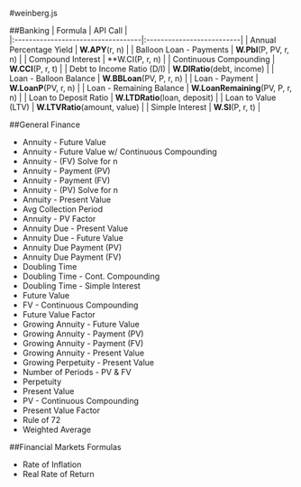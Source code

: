 #weinberg.js

##Banking
|  Formula  | API Call |                        
|:-----------------------------------|:--------------------------|
| Annual Percentage Yield    | **W.APY**(r, n)       | 
| Balloon Loan - Payments | **W.Pbl**(P, PV, r, n) |
| Compound Interest | **W.CI(P, r, n) |
| Continuous Compounding | **W.CCI**(P, r, t) |
| Debt to Income Ratio (D/I) | **W.DIRatio**(debt, income) |
| Loan - Balloon Balance | **W.BBLoan**(PV, P, r, n) |
| Loan - Payment | **W.LoanP**(PV, r, n) |
| Loan - Remaining Balance | **W.LoanRemaining**(PV, P, r, n) |
| Loan to Deposit Ratio | **W.LTDRatio**(loan, deposit) |
| Loan to Value (LTV) | **W.LTVRatio**(amount, value) |
| Simple Interest | **W.SI**(P, r, t) |

##General Finance
* Annuity - Future Value
* Annuity - Future Value w/ Continuous Compounding
* Annuity - (FV) Solve for n
* Annuity - Payment (PV)
* Annuity - Payment (FV)
* Annuity - (PV) Solve for n
* Annuity - Present Value
* Avg Collection Period
* Annuity - PV Factor
* Annuity Due - Present Value
* Annuity Due - Future Value
* Annuity Due Payment (PV)
* Annuity Due Payment (FV)
* Doubling Time
* Doubling Time - Cont. Compounding
* Doubling Time - Simple Interest
* Future Value
* FV - Continuous Compounding
* Future Value Factor
* Growing Annuity - Future Value
* Growing Annuity - Payment (PV)
* Growing Annuity - Payment (FV)
* Growing Annuity - Present Value
* Growing Perpetuity - Present Value
* Number of Periods - PV & FV
* Perpetuity
* Present Value
* PV - Continuous Compounding
* Present Value Factor
* Rule of 72
* Weighted Average

##Financial Markets Formulas
* Rate of Inflation
* Real Rate of Return




